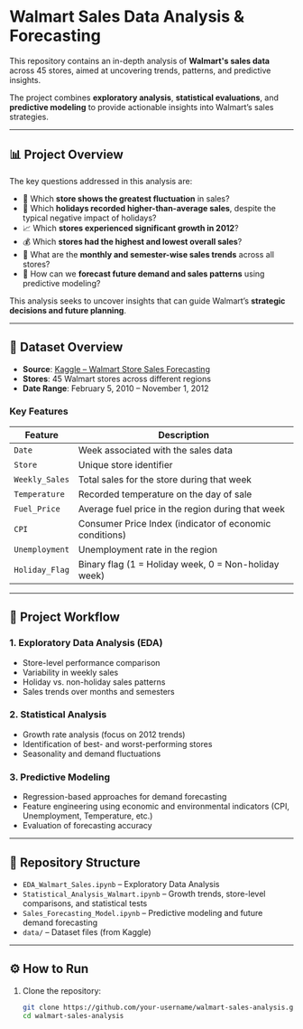 # Walmart Sales Data Analysis & Forecasting  

This repository contains an in-depth analysis of **Walmart's sales data** across 45 stores, aimed at uncovering trends, patterns, and predictive insights.  

The project combines **exploratory analysis**, **statistical evaluations**, and **predictive modeling** to provide actionable insights into Walmart’s sales strategies.  

---

## 📊 Project Overview  

The key questions addressed in this analysis are:  

- 🏬 Which **store shows the greatest fluctuation** in sales?  
- 🎉 Which **holidays recorded higher-than-average sales**, despite the typical negative impact of holidays?  
- 📈 Which **stores experienced significant growth in 2012**?  
- 💰 Which **stores had the highest and lowest overall sales**?  
- 📅 What are the **monthly and semester-wise sales trends** across all stores?  
- 🔮 How can we **forecast future demand and sales patterns** using predictive modeling?  

This analysis seeks to uncover insights that can guide Walmart’s **strategic decisions and future planning**.  

---

## 📂 Dataset Overview  

- **Source**: [Kaggle – Walmart Store Sales Forecasting](https://www.kaggle.com/datasets)  
- **Stores**: 45 Walmart stores across different regions  
- **Date Range**: February 5, 2010 – November 1, 2012  

### Key Features  

| Feature        | Description                                                                 |
|----------------|-----------------------------------------------------------------------------|
| `Date`         | Week associated with the sales data                                         |
| `Store`        | Unique store identifier                                                     |
| `Weekly_Sales` | Total sales for the store during that week                                  |
| `Temperature`  | Recorded temperature on the day of sale                                     |
| `Fuel_Price`   | Average fuel price in the region during that week                           |
| `CPI`          | Consumer Price Index (indicator of economic conditions)                     |
| `Unemployment` | Unemployment rate in the region                                             |
| `Holiday_Flag` | Binary flag (1 = Holiday week, 0 = Non-holiday week)                        |

---

## 🧭 Project Workflow  

### 1. **Exploratory Data Analysis (EDA)**  
- Store-level performance comparison  
- Variability in weekly sales  
- Holiday vs. non-holiday sales patterns  
- Sales trends over months and semesters  

### 2. **Statistical Analysis**  
- Growth rate analysis (focus on 2012 trends)  
- Identification of best- and worst-performing stores  
- Seasonality and demand fluctuations  

### 3. **Predictive Modeling**  
- Regression-based approaches for demand forecasting  
- Feature engineering using economic and environmental indicators (CPI, Unemployment, Temperature, etc.)  
- Evaluation of forecasting accuracy  

---

## 📂 Repository Structure  

- `EDA_Walmart_Sales.ipynb` – Exploratory Data Analysis  
- `Statistical_Analysis_Walmart.ipynb` – Growth trends, store-level comparisons, and statistical tests  
- `Sales_Forecasting_Model.ipynb` – Predictive modeling and future demand forecasting  
- `data/` – Dataset files (from Kaggle)  

---

## ⚙️ How to Run  

1. Clone the repository:  
   ```bash
   git clone https://github.com/your-username/walmart-sales-analysis.git
   cd walmart-sales-analysis
